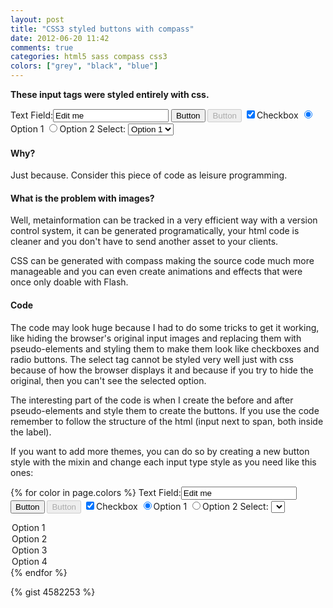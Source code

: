 ```yaml
---
layout: post
title: "CSS3 styled buttons with compass"
date: 2012-06-20 11:42
comments: true
categories: html5 sass compass css3
colors: ["grey", "black", "blue"]
---
```


<link rel="stylesheet" type="text/css" href="/stylesheets/css_buttons.css">

__These input tags were styled entirely with css.__

<label class="text">
  <span>Text Field:</span><input type="text" class="btn-grey" value="Edit me"/>
</label>
<input type="submit" class="btn-grey" value="Button"/>
<input type="submit" class="btn-grey" value="Button" disabled="disabled"/>
<label class="checkbox">
  <input type="checkbox" class="btn-grey" checked/><span>Checkbox</span>
</label>
<label class="radio">
  <input type="radio" name="radio" value="radio_1" class="btn-grey" checked/><span>Option 1</span>
</label>
<label class="radio">
  <input type="radio" name="radio" value="radio_2" class="btn-grey"/><span>Option 2</span>
</label>
<label class="select">
  <span>Select:</span>
  <select class="btn-grey">
  <option value="volvo">Option 1</option>
  <option value="saab">Option 2</option>
  <option value="mercedes">Option 3</option>
  <option value="audi">Option 4</option>
  </select>
</label>


#### Why?

Just because. Consider this piece of code as leisure programming.

#### What is the problem with images?

Well, metainformation can be tracked in a very efficient way with a version control system, it can be generated programatically, your html code is cleaner and you don't have to send another asset to your clients.

CSS can be generated with compass making the source code much more manageable and you can even create animations and effects that were once only doable with Flash.

#### Code

The code may look huge because I had to do some tricks to get it working, like hiding the browser's original input images and replacing them with pseudo-elements and styling them to make them look like checkboxes and radio buttons. The select tag cannot be styled very well just with css because of how the browser displays it and because if you try to hide the original, then you can't see the selected option.

The interesting part of the code is when I create the before and after pseudo-elements and style them to create the buttons. If you use the code remember to follow the structure of the html (input next to span, both inside the label).

If you want to add more themes, you can do so by creating a new button style with the mixin and change each input type style as you need like this ones:

{% for color in page.colors %}
<label class="text">
  <span>Text Field:</span><input type="text" class="btn-{{ color }}" value="Edit me"/>
</label>
<input type="submit" class="btn-{{ color }}" value="Button"/>
<input type="submit" class="btn-{{ color }}" value="Button" disabled="disabled"/>
<label class="checkbox">
  <input type="checkbox" class="btn-{{ color }}" checked/><span>Checkbox</span>
</label>
<label class="radio">
  <input type="radio" name="radio-{{ color }}" value="radio_1" class="btn-{{ color }}" checked/><span>Option 1</span>
</label>
<label class="radio">
  <input type="radio" name="radio-{{ color }}" value="radio_2" class="btn-{{ color }}"/><span>Option 2</span>
</label>
<label class="select">
  <span>Select:</span>
  <select class="btn-{{ color }}">
  <option value="volvo">Option 1</option>
  <option value="saab">Option 2</option>
  <option value="mercedes">Option 3</option>
  <option value="audi">Option 4</option>
  </select>
</label>
{% endfor %}

{% gist 4582253 %}